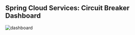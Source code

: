 
## Spring Cloud Services: Circuit Breaker Dashboard

![dashboard](slides/resources/images/scs-dashboard.png "dashboard")<!-- .element style="max-height:500px" -->
